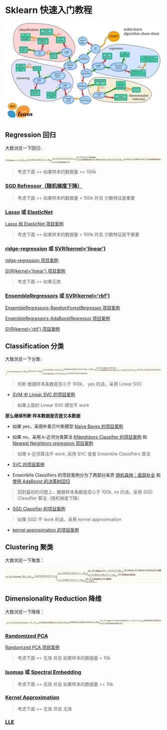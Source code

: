 # Sklearn 快速入门教程

![](images/ml_map.png)

## Regression 回归

大致浏览一下回归: 

![分类大致的图](images/regression.png)

> 考虑下面 == 如果样本的数据量 >= 100k

### [SGD Refressor（随机梯度下降）](http://sklearn.apachecn.org/cn/0.19.0/modules/sgd.html)

> 考虑下面 == 如果样本的数据量 < 100k 并且 少数特征是重要

### [Lasso](http://sklearn.apachecn.org/cn/0.19.0/modules/linear_model.html) 或 [ElasticNet](http://sklearn.apachecn.org/cn/0.19.0/modules/linear_model.html#elastic-net)

[Lasso 和 ElasticNet 项目案例](http://sklearn.apachecn.org/cn/0.19.0/auto_examples/linear_model/plot_lasso_and_elasticnet.html#sphx-glr-auto-examples-linear-model-plot-lasso-and-elasticnet-py)

> 考虑下面 == 如果样本的数据量 < 100k 并且 少数特征是不重要

### [ridge-regression](http://sklearn.apachecn.org/cn/0.19.0/modules/linear_model.html#ridge-regression) 或 [SVR(kernel='linear')](http://sklearn.apachecn.org/cn/0.19.0/modules/svm.html#regression)


[ridge-regression 项目案例](http://sklearn.apachecn.org/cn/0.19.0/auto_examples/linear_model/plot_ridge_path.html#sphx-glr-auto-examples-linear-model-plot-ridge-path-py)

[SVR(kernel='linear') 项目案例](http://sklearn.apachecn.org/cn/0.19.0/auto_examples/svm/plot_svm_regression.html#sphx-glr-auto-examples-svm-plot-svm-regression-py)

> 考虑下面 == 如果无效

### [EnsembleRegressors](http://sklearn.apachecn.org/cn/0.19.0/modules/ensemble.html) 或 [SVR(kernel='rbf')](http://sklearn.apachecn.org/cn/0.19.0/modules/svm.html#regression)

[EnsembleRegressors-RandomForestRegressor 项目案例](http://scikit-learn.org/stable/auto_examples/plot_missing_values.html#sphx-glr-auto-examples-plot-missing-values-py)

[EnsembleRegressors-AdaBoostRegressor 项目案例](http://scikit-learn.org/stable/auto_examples/ensemble/plot_adaboost_regression.html#sphx-glr-auto-examples-ensemble-plot-adaboost-regression-py)

[SVR(kernel='rbf') 项目案例](http://sklearn.apachecn.org/cn/0.19.0/auto_examples/svm/plot_svm_regression.html#sphx-glr-auto-examples-svm-plot-svm-regression-py)


## Classification 分类

大致浏览一下分类: 

![分类大致的图](images/classification.png)


> 判断 数据样本条数是否小于 100k， yes 的话，采用 Linear SVC

* [SVM 中 Linear SVC 的项目案例](http://sklearn.apachecn.org/cn/0.19.0/auto_examples/svm/plot_iris.html)

> 如果上面的 Linear SVC 模型不 work

**那么继续判断 样本数据是否是文本数据**

* 如果 yes，采用朴素贝叶斯模型
[Naive Bayes 的项目案例](http://sklearn.apachecn.org/cn/0.19.0/auto_examples/classification/plot_classifier_comparison.html#sphx-glr-auto-examples-classification-plot-classifier-comparison-py)

* 如果 no，采用 k-近邻分类算法
[KNeighbors Classifier 的项目案例](http://sklearn.apachecn.org/cn/0.19.0/auto_examples/neighbors/plot_classification.html#sphx-glr-auto-examples-neighbors-plot-classification-py) 和 [Nearest Neighbors regression 项目案例](http://sklearn.apachecn.org/cn/0.19.0/auto_examples/neighbors/plot_regression.html#sphx-glr-auto-examples-neighbors-plot-regression-py)

> 如果 k-近邻算法不 work ,采用 SVC 或者 Ensemble Classifiers 算法

* [SVC 的项目案例](http://sklearn.apachecn.org/cn/0.19.0/auto_examples/svm/plot_separating_hyperplane_unbalanced.html)

* Ensemblle Classifiers 的项目案例分为了两部分来弄 [随机森林：面部补全](http://sklearn.apachecn.org/cn/0.19.0/auto_examples/plot_multioutput_face_completion.html#sphx-glr-auto-examples-plot-multioutput-face-completion-py) 和 [使用 AdaBoost 的决策树回归](http://sklearn.apachecn.org/cn/0.19.0/auto_examples/ensemble/plot_adaboost_regression.html#sphx-glr-auto-examples-ensemble-plot-adaboost-regression-py)

> 回到最初的问题上，数据样本条数是否小于 100k, no 的话，采用 SGD Classifier 算法（随机梯度下降）

* [SGD Classifier 的项目案例](http://sklearn.apachecn.org/cn/0.19.0/auto_examples/linear_model/plot_sgd_separating_hyperplane.html)

> 如果 SGD 不 work 的话，采用 kernel approximation 

* [kernel approximation 的项目案例](http://sklearn.apachecn.org/cn/0.19.0/auto_examples/plot_kernel_approximation.html)

## Clustering 聚类

大致浏览一下聚类：

![聚类大致的图](images/clustering.png)


## Dimensionality Reduction 降维

大致浏览一下降维：

![降维大致的图](images/dimensionalityReduce.png)

### [Randomized PCA](http://sklearn.apachecn.org/cn/0.19.0/modules/decomposition.html#principal-component-analysis-pca)

[Randomized PCA 项目案例](http://sklearn.apachecn.org/cn/0.19.0/auto_examples/decomposition/plot_pca_vs_lda.html#sphx-glr-auto-examples-decomposition-plot-pca-vs-lda-py)

> 考虑下面 == 无效 并且 如果样本的数据量 < 10k

### [Isomap](http://sklearn.apachecn.org/cn/0.19.0/modules/manifold.html#isomap) 或 [Spectral Embedding](http://sklearn.apachecn.org/cn/0.19.0/modules/manifold.html#spectral-embedding)

> 考虑下面 == 无效 并且 如果样本的数据量 >= 10k

### [Kernel Approximation](http://sklearn.apachecn.org/cn/0.19.0/modules/kernel_approximation.html)

> 考虑下面 == 无效 并且 无效

### [LLE](http://sklearn.apachecn.org/cn/0.19.0/modules/manifold.html#locally-linear-embedding)

